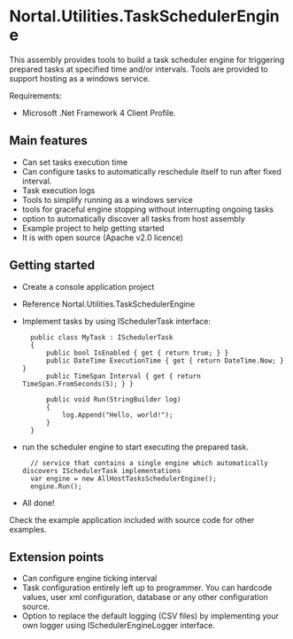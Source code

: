Nortal.Utilities.TaskSchedulerEngine
====================================

This assembly provides tools to build a task scheduler engine for triggering prepared tasks at specified time and/or intervals. Tools are provided to support hosting as a windows service.

Requirements:
 * Microsoft .Net Framework 4 Client Profile.

Main features
-------------
* Can set tasks execution time
* Can configure tasks to automatically reschedule itself to run after fixed interval.
* Task execution logs
* Tools to simplify running as a windows service
* tools for graceful engine stopping without interrupting ongoing tasks
* option to automatically discover all tasks from host assembly
* Example project to help getting started
* It is with open source (Apache v2.0 licence)

Getting started
-------------------

* Create a console application project
* Reference Nortal.Utilities.TaskSchedulerEngine
* Implement tasks by using ISchedulerTask interface:

		public class MyTask : ISchedulerTask
		{
			public bool IsEnabled { get { return true; } }
			public DateTime ExecutionTime { get { return DateTime.Now; } }
			public TimeSpan Interval { get { return TimeSpan.FromSeconds(5); } }
		
			public void Run(StringBuilder log)
			{
				log.Append("Hello, world!");
			}
		}

* run the scheduler engine to start executing the prepared task. 

		// service that contains a single engine which automatically discovers ISchedulerTask implementations
		var engine = new AllHostTasksSchedulerEngine();
		engine.Run();

* All done!

Check the example application included with source code for other examples.

Extension points
------------------
* Can configure engine ticking interval
* Task configuration entirely left up to programmer. You can hardcode values, user xml configuration, database or any other configuration source.
* Option to replace the default logging (CSV files) by implementing your own logger using ISchedulerEngineLogger interface.
